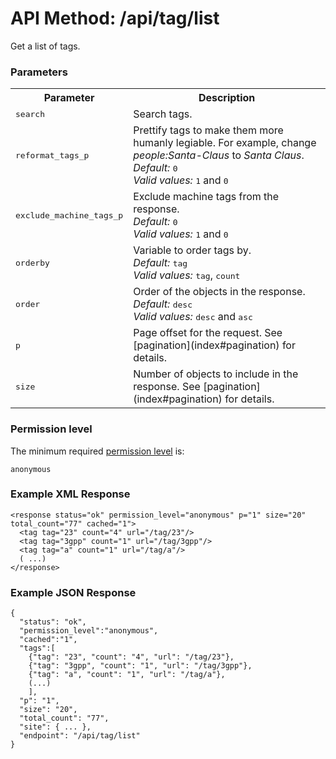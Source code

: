 # API Method: /api/tag/list

Get a list of tags.

### Parameters

<table class="pretty">
  <tr><th>Parameter</th><th>Description</th></tr>

  <tr>
    <td>
      <tt>search</tt>
    </td>
    <td>
      Search tags.
    </td>
  </tr>

  <tr>
    <td>
      <tt>reformat_tags_p</tt>
    </td>
    <td>
      Prettify tags to make them more humanly legiable. For example, change <i>people:Santa-Claus</i> to <i>Santa Claus</i>.<br/>
      <i>Default:</i> <tt>0</tt><br/>
      <i>Valid values:</i> <tt>1</tt> and <tt>0</tt>
    </td>
  </tr>

  <tr>
    <td>
      <tt>exclude_machine_tags_p</tt>
    </td>
    <td>
      Exclude machine tags from the response.<br/>
      <i>Default:</i> <tt>0</tt><br/>
      <i>Valid values:</i> <tt>1</tt> and <tt>0</tt>
    </td>
  </tr>

  <tr>
    <td>
      <tt>orderby</tt>
    </td>
    <td>
      Variable to order tags by.<br/>
      <i>Default:</i> <tt>tag</tt><br/>
      <i>Valid values:</i> <tt>tag</tt>, <tt>count</tt>
    </td>
  </tr>

  <tr>
    <td>
      <tt>order</tt>
    </td>
    <td>
      Order of the objects in the response.<br/>
      <i>Default:</i> <tt>desc</tt><br/>
      <i>Valid values:</i> <tt>desc</tt> and <tt>asc</tt>
    </td>
  </tr>

  <tr>
    <td>
      <tt>p</tt>
    </td>
    <td>
      Page offset for the request. See [pagination](index#pagination) for details.
    </td>
  </tr>

  <tr>
    <td>
      <tt>size</tt>
    </td>
    <td>
      Number of objects to include in the response. See [pagination](index#pagination) for details.
    </td>
  </tr>
</table>



### Permission level 

The minimum required [permission level](index#permission-level) is:

    anonymous


### Example XML Response

    <response status="ok" permission_level="anonymous" p="1" size="20" total_count="77" cached="1">
      <tag tag="23" count="4" url="/tag/23"/>
      <tag tag="3gpp" count="1" url="/tag/3gpp"/>
      <tag tag="a" count="1" url="/tag/a"/>
      ( ...)
    </response>


### Example JSON Response

    {
      "status": "ok", 
      "permission_level":"anonymous",
      "cached":"1",
      "tags":[
        {"tag": "23", "count": "4", "url": "/tag/23"},
        {"tag": "3gpp", "count": "1", "url": "/tag/3gpp"},
        {"tag": "a", "count": "1", "url": "/tag/a"},
        (...)
        ],
      "p": "1",
      "size": "20",
      "total_count": "77",
      "site": { ... },
      "endpoint": "/api/tag/list"
    }
